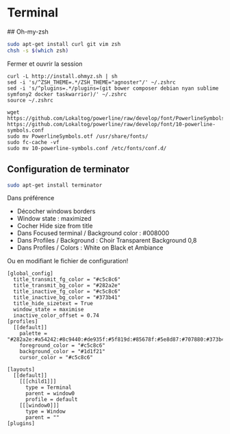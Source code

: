 # Terminal

## Oh-my-zsh

```bash
sudo apt-get install curl git vim zsh
chsh -s $(which zsh)
```

Fermer et ouvrir la session

```
curl -L http://install.ohmyz.sh | sh
sed -i 's/^ZSH_THEME=.*/ZSH_THEME="agnoster"/' ~/.zshrc
sed -i 's/^plugins=.*/plugins=(git bower composer debian nyan sublime symfony2 docker taskwarrior)/' ~/.zshrc
source ~/.zshrc
 
wget https://github.com/Lokaltog/powerline/raw/develop/font/PowerlineSymbols.otf https://github.com/Lokaltog/powerline/raw/develop/font/10-powerline-symbols.conf
sudo mv PowerlineSymbols.otf /usr/share/fonts/
sudo fc-cache -vf
sudo mv 10-powerline-symbols.conf /etc/fonts/conf.d/
```

## Configuration de terminator

```bash
sudo apt-get install terminator
```

Dans préférence
 * Décocher windows borders
 * Window state : maximized
 * Cocher Hide size from title
 * Dans Focused terminal / Background color : #008000
 * Dans Profiles / Background : Choir Transparent Background 0,8
 * Dans Profiles / Colors : White on Black et Ambiance
 
Ou en modifiant le fichier de configuration!
```
[global_config]
  title_transmit_fg_color = "#c5c8c6"
  title_transmit_bg_color = "#282a2e"
  title_inactive_fg_color = "#c5c8c6"
  title_inactive_bg_color = "#373b41"
  title_hide_sizetext = True
  window_state = maximise
  inactive_color_offset = 0.74
[profiles]
  [[default]]
    palette = "#282a2e:#a54242:#8c9440:#de935f:#5f819d:#85678f:#5e8d87:#707880:#373b41:#cc6666:#b5bd68:#f0c674:#81a2be:#b294bb:#8abeb7:#c5c8c6"
    foreground_color = "#c5c8c6"
    background_color = "#1d1f21"
    cursor_color = "#c5c8c6"
 
[layouts]
  [[default]]
    [[[child1]]]
      type = Terminal
      parent = window0
      profile = default
    [[[window0]]]
      type = Window
      parent = ""
[plugins]
```
